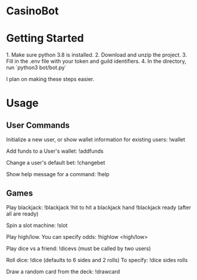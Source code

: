 # CasinoBot
<h1>Getting Started</h1>
1. Make sure python 3.8 is installed.
2. Download and unzip the project.
3. Fill in the .env file with your token and guild identifiers.
4. In the directory, run `python3 bot/bot.py`

I plan on making these steps easier. 

<h1>Usage</h1>
<h2>User Commands</h2>
Initialize a new user, or show wallet information for existing users:
!wallet

Add funds to a User's wallet:
!addfunds <funds> 

Change a user's default bet:
!changebet <bet>

Show help message for a command:
!help <command>

<h2>Games</h2>
Play blackjack:
!blackjack
!hit to hit a blackjack hand
!blackjack ready (after all are ready)

Spin a slot machine:
!slot

Play high/low. You can specify odds:
!highlow <high/low> <odds>
  
Play dice vs a friend: 
!dicevs (must be called by two users)

Roll dice:
!dice (defaults to 6 sides and 2 rolls) 
To specify: !dice sides rolls

Draw a random card from the deck:
!drawcard
